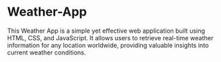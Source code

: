 # Weather-App
This Weather App is a simple yet effective web application built using HTML, CSS, and JavaScript. It allows users to retrieve real-time weather information for any location worldwide, providing valuable insights into current weather conditions.
